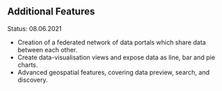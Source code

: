 ## Additional Features

Status: 08.06.2021

- Creation of a federated network of data portals which share data between each other.
- Create data-visualisation views and expose data as line, bar and pie charts.
- Advanced geospatial features, covering data preview, search, and discovery.


